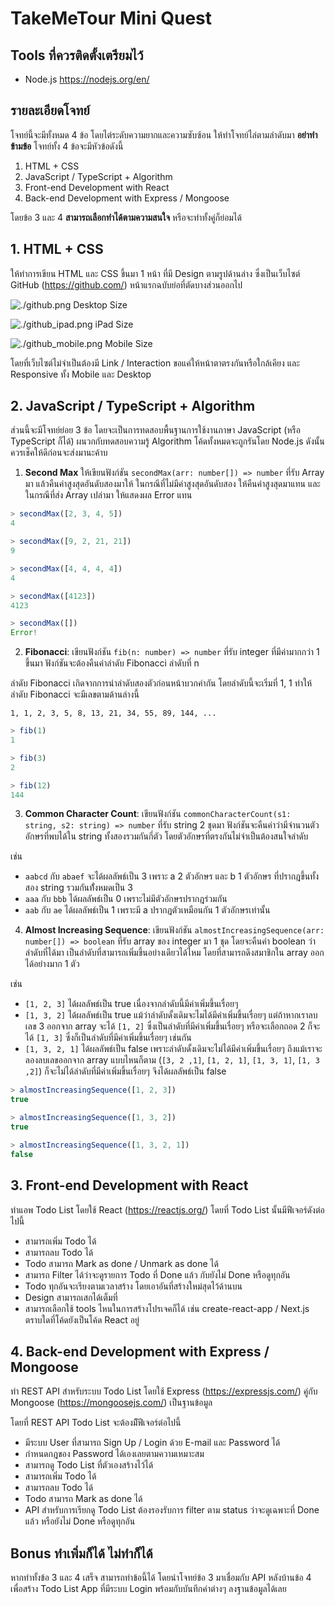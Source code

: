 # TakeMeTour Mini Quest

## Tools ที่ควรติดตั้งเตรียมไว้

- Node.js https://nodejs.org/en/

## รายละเอียดโจทย์

โจทย์นี้จะมีทั้งหมด 4 ข้อ โดยไต่ระดับความยากและความซับซ้อน ให้ทำโจทย์ไล่ตามลำดับมา **อย่าทำข้ามข้อ** โจทย์ทั้ง 4 ข้อจะมีหัวข้อดังนี้

1. HTML + CSS
2. JavaScript / TypeScript + Algorithm
3. Front-end Development with React
4. Back-end Development with Express / Mongoose

โดยข้อ 3 และ 4 **สามารถเลือกทำได้ตามความสนใจ** หรือจะทำทั้งคู่ก็ย่อมได้

## 1. HTML + CSS

ให้ทำการเขียน HTML และ CSS ขึ้นมา 1 หน้า ที่มี Design ตามรูปด้านล่าง ซึ่งเป็นเว็บไซต์ GitHub (https://github.com/) หน้าแรกฉบับย่อที่ตัดบางส่วนออกไป

![./github.png](./github.png)
Desktop Size

![./github_ipad.png](./github_ipad.png)
iPad Size

![./github_mobile.png](./github_mobile.png)
Mobile Size

โดยที่เว็บไซต์ไม่จำเป็นต้องมี Link / Interaction ขอแค่ให้หน้าตาตรงกันหรือใกล้เคียง และ Responsive ทั้ง Mobile และ Desktop

## 2. JavaScript / TypeScript + Algorithm

ส่วนนี้จะมีโจทย์ย่อย 3 ข้อ โดยจะเป็นการทดสอบพื้นฐานการใช้งานภาษา JavaScript (หรือ TypeScript ก็ได้) ผนวกกับทดสอบความรู้ Algorithm โค้ดทั้งหมดจะถูกรันโดย Node.js ดังนั้นควรเช็คให้ดีก่อนจะส่งมานะค้าบ

1. **Second Max** ให้เขียนฟังก์ชัน `secondMax(arr: number[]) => number` ที่รับ Array มา แล้วคืนค่าสูงสุดอันดับสองมาให้ ในกรณีที่ไม่มีค่าสูงสุดอันดับสอง ให้คืนค่าสูงสุดมาแทน และในกรณีที่ส่ง Array เปล่ามา ให้แสดงผล Error แทน

```js
> secondMax([2, 3, 4, 5])
4

> secondMax([9, 2, 21, 21])
9

> secondMax([4, 4, 4, 4])
4

> secondMax([4123])
4123

> secondMax([])
Error!
```

2. **Fibonacci**: เขียนฟังก์ชัน `fib(n: number) => number` ที่รับ integer ที่มีค่ามากกว่า 1 ขึ้นมา ฟังก์ชันจะต้องคืนค่าลำดับ Fibonacci ลำดับที่ n

ลำดับ Fibonacci เกิดจากการนำลำดับสองตัวก่อนหน้าบวกค่ากัน โดยลำดับนี้จะเริ่มที่ 1, 1 ทำให้ลำดับ Fibonacci จะมีเลขตามด้านล่างนี้

```
1, 1, 2, 3, 5, 8, 13, 21, 34, 55, 89, 144, ...
```

```js
> fib(1)
1

> fib(3)
2

> fib(12)
144
```

3. **Common Character Count**: เขียนฟังก์ชัน `commonCharacterCount(s1: string, s2: string) => number` ที่รับ string 2 ชุดมา ฟังก์ชันจะคืนค่าว่ามีจำนวนตัวอักษรที่พบได้ใน string ทั้งสองรวมกันกี่ตัว โดยตัวอักษรที่ตรงกันไม่จำเป็นต้องสนใจลำดับ

เช่น

- `aabcd` กับ `abaef` จะได้ผลลัพธ์เป็น 3 เพราะ a 2 ตัวอักษร และ b 1 ตัวอักษร ที่ปรากฎขึ้นทั้งสอง string รวมกันทั่้งหมดเป็น 3
- `aaa` กับ `bbb` ได้ผลลัพธ์เป็น 0 เพราะไม่มีตัวอักษรปรากฎร่วมกัน
- `aab` กับ `ae` ได้ผลลัพธ์เป็น 1 เพราะมี a ปรากฎตัวเหมือนกัน 1 ตัวอักษรเท่านั้น

4. **Almost Increasing Sequence**: เขียนฟังก์ชัน `almostIncreasingSequence(arr: number[]) => boolean` ที่รับ array ของ integer มา 1 ชุด โดยจะคืนค่า boolean ว่า ลำดับที่ได้มา เป็นลำดับที่สามารถเพิ่มขึ้นอย่างเดียวได้ไหม โดยที่สามารถดึงสมาชิกใน array ออกได้อย่างมาก 1 ตัว

เช่น

- `[1, 2, 3]` ได้ผลลัพธ์เป็น true เนื่องจากลำดับนี้มีค่าเพิ่มขึ้นเรื่อยๆ
- `[1, 3, 2]` ได้ผลลัพธ์เป็น true แม้ว่าลำดับดั้งเดิมจะไมได้มีค่าเพิ่มขึ้นเรื่อยๆ แต่ถ้าหากเราลบเลข 3 ออกจาก array จะได้ `[1, 2]` ซึ่งเป็นลำดับที่มีค่าเพิ่มขึ้นเรื่อยๆ หรือจะเลือกถอด 2 ก็จะได้ `[1, 3]` ซึ่งก็เป็นลำดับที่มีค่าเพิ่มขึ้นเรื่อยๆ เช่นกัน
- `[1, 3, 2, 1]` ได้ผลลัพธ์เป็น false เพราะลำดับดั้งเดิมจะไม่ได้มีค่าเพิ่มขึ้นเรื่อยๆ ถึงแม้เราจะลองลบเลขออกจาก array แบบไหนก็ตาม (`[3, 2 ,1]`, `[1, 2, 1]`, `[1, 3, 1]`, `[1, 3 ,2]`) ก็จะไม่ได้ลำดับที่มีค่าเพิ่มขึ้นเรื่อยๆ  จึงได้ผลลัพธ์เป็น false

```js
> almostIncreasingSequence([1, 2, 3])
true

> almostIncreasingSequence([1, 3, 2])
true

> almostIncreasingSequence([1, 3, 2, 1])
false
```

## 3. Front-end Development with React

ทำแอพ Todo List โดยใช้ React (https://reactjs.org/) โดยที่ Todo List นั้นมีฟีเจอร์ดังต่อไปนี้

- สามารถเพิ่ม Todo ได้
- สามารถลบ Todo ได้
- Todo สามารถ Mark as done / Unmark as done ได้
- สามารถ Filter ได้ว่าจะดูรายการ Todo ที่ Done แล้ว กับยังไม่ Done หรือดูทุกอัน
- Todo ทุกอันจะเรียงตามเวลาสร้าง โดยเอาอันที่สร้างใหม่สุดไว้ด้านบน
- Design สามารถเสกได้เต็มที่
- สามารถเลือกใช้ tools ไหนในการสร้างโปรเจคก็ได้ เช่น create-react-app / Next.js ตราบใดที่โค้ดยังเป็นโค้ด React อยู่

## 4. Back-end Development with Express / Mongoose

ทำ REST API สำหรับระบบ Todo List โดยใช้ Express (https://expressjs.com/) คู่กับ Mongoose (https://mongoosejs.com/) เป็นฐานข้อมูล

โดยที่ REST API Todo List จะต้องมีัฟีเจอร์ต่อไปนี้

- มีระบบ User ที่สามารถ Sign Up / Login ด้วย E-mail และ Password ได้
- กำหนดกฎของ Password ได้เองเลยตามความเหมาะสม
- สามารถดู Todo List ที่ตัวเองสร้างไว้ได้
- สามารถเพิ่ม Todo ได้
- สามารถลบ Todo ได้
- Todo สามารถ Mark as done ได้
- API สำหรับการเรียกดู Todo List ต้องรองรับการ filter ตาม status ว่าจะดูเฉพาะที่ Done แล้ว หรือยังไม่ Done หรือดูทุกอัน


## Bonus ทำเพิ่มก็ได้ ไม่ทำก็ได้

หากทำทั้งข้อ 3 และ 4 เสร็จ สามารถทำข้อนี้ได้ โดยนำโจทย์ข้อ 3 มาเชื่อมกับ API หลังบ้านข้อ 4 เพื่อสร้าง Todo List App ที่มีระบบ Login พร้อมกับบันทึกค่าต่างๆ ลงฐานข้อมูลได้เลย
